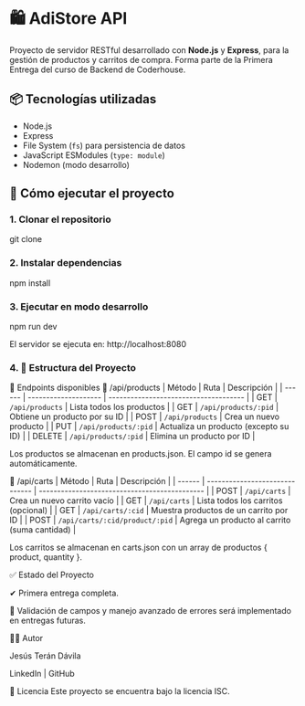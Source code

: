# 🛍️ AdiStore API

Proyecto de servidor RESTful desarrollado con **Node.js** y **Express**, para la gestión de productos y carritos de compra. Forma parte de la Primera Entrega del curso de Backend de Coderhouse.

## 📦 Tecnologías utilizadas

- Node.js
- Express
- File System (`fs`) para persistencia de datos
- JavaScript ESModules (`type: module`)
- Nodemon (modo desarrollo)

## 🚀 Cómo ejecutar el proyecto

### 1. Clonar el repositorio

git clone

### 2. Instalar dependencias

npm install

### 3. Ejecutar en modo desarrollo

npm run dev

El servidor se ejecuta en: http://localhost:8080

### 4. 📁 Estructura del Proyecto

📌 Endpoints disponibles
🛒 /api/products
| Método | Ruta                 | Descripción                           |
| ------ | -------------------- | ------------------------------------- |
| GET    | `/api/products`      | Lista todos los productos             |
| GET    | `/api/products/:pid` | Obtiene un producto por su ID         |
| POST   | `/api/products`      | Crea un nuevo producto                |
| PUT    | `/api/products/:pid` | Actualiza un producto (excepto su ID) |
| DELETE | `/api/products/:pid` | Elimina un producto por ID            |

Los productos se almacenan en products.json. El campo id se genera automáticamente.

🧺 /api/carts
| Método | Ruta                           | Descripción                                   |
| ------ | ------------------------------ | --------------------------------------------- |
| POST   | `/api/carts`                   | Crea un nuevo carrito vacío                   |
| GET    | `/api/carts`                   | Lista todos los carritos (opcional)           |
| GET    | `/api/carts/:cid`              | Muestra productos de un carrito por ID        |
| POST   | `/api/carts/:cid/product/:pid` | Agrega un producto al carrito (suma cantidad) |


Los carritos se almacenan en carts.json con un array de productos { product, quantity }.

✅ Estado del Proyecto

✔ Primera entrega completa.

🚧 Validación de campos y manejo avanzado de errores será implementado en entregas futuras.

👨‍💻 Autor

Jesús Terán Dávila

LinkedIn | GitHub

📝 Licencia
Este proyecto se encuentra bajo la licencia ISC.


